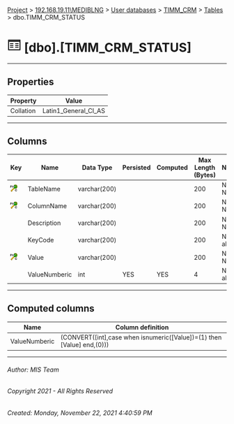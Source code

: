 #### 

[Project](../../../../index.md) > [192.168.19.11\\MEDIBLNG](../../../index.md) > [User databases](../../index.md) > [TIMM_CRM](../index.md) > [Tables](Tables.md) > dbo.TIMM_CRM_STATUS

# ![Tables](../../../../Images/Table32.png) [dbo].[TIMM_CRM_STATUS]

---

## <a name="#properties"></a>Properties

| Property | Value |
|---|---|
| Collation | Latin1_General_CI_AS |


---

## <a name="#columns"></a>Columns

| Key | Name | Data Type | Persisted | Computed | Max Length (Bytes) | Nullability |
|---|---|---|---|---|---|---|
| [![Cluster Primary Key PK_TIMM_INV_PARAMETROS: TableName\ColumnName\Value](../../../../Images/pkcluster.png)](#indexes) | TableName | varchar(200) |  |  | 200 | NOT NULL |
| [![Cluster Primary Key PK_TIMM_INV_PARAMETROS: TableName\ColumnName\Value](../../../../Images/pkcluster.png)](#indexes) | ColumnName | varchar(200) |  |  | 200 | NOT NULL |
|  | Description | varchar(200) |  |  | 200 | NOT NULL |
|  | KeyCode | varchar(200) |  |  | 200 | NULL allowed |
| [![Cluster Primary Key PK_TIMM_INV_PARAMETROS: TableName\ColumnName\Value](../../../../Images/pkcluster.png)](#indexes) | Value | varchar(200) |  |  | 200 | NOT NULL |
|  | ValueNumberic | int | YES | YES | 4 | NULL allowed |


---

## <a name="#computedcolumns"></a>Computed columns

| Name | Column definition |
|---|---|
| ValueNumberic | (CONVERT([int],case  when isnumeric([Value])=(1) then [Value] end,(0))) |


---

###### Author:  MIS Team

###### Copyright 2021 - All Rights Reserved

###### Created: Monday, November 22, 2021 4:40:59 PM

